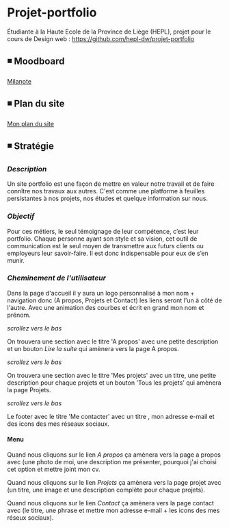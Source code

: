 # Projet-portfolio
Étudiante à la Haute Ecole de la Province de Liège (HEPL), projet pour le cours de Design web : https://github.com/hepl-dw/projet-portfolio

## ◾ Moodboard

[Milanote](https://app.milanote.com/1Lcab21Fx6Ax9I?p=lWrRa5vSQsd)


## ◾ Plan du site 

[Mon plan du site](https://github.com/Yarici-Ayse/projet-portfolio/blob/main/Plan%20du%20site.md)

## ◾ Stratégie

### _Description_

Un site portfolio est une façon de mettre en valeur notre travail et de faire connître nos travaux aux autres. C'est comme une platforme à feuilles persistantes à nos projets, nos études et quelque information sur nous.

### _Objectif_

Pour ces métiers, le seul témoignage de leur compétence, c’est leur portfolio. Chaque personne ayant son style et sa vision, cet outil de communication est le seul moyen de transmettre aux futurs clients ou employeurs leur savoir-faire. Il est donc indispensable pour eux de s’en munir.

### _Cheminement de l'utilisateur_

Dans la page d'accueil il y aura un logo personnalisé à mon nom + navigation donc (A propos, Projets et Contact) les liens seront l'un à côté de l'autre.
Avec une animation des courbes et écrit en grand mon nom et prénom.

_scrollez vers le bas_ 

  On trouvera une section avec le titre 'A propos' avec une petite description et un bouton _Lire la suite_ qui amènera vers la page A propos.

_scrollez vers le bas_

  On trouvera une section avec le titre 'Mes projets' avec un titre, une petite description pour chaque projets et un bouton 'Tous les projets' qui amènera la page Projets.

_scrollez vers le bas_

  Le footer avec le titre 'Me contacter' avec un titre , mon adresse e-mail et des icons des mes réseaux sociaux.
  
#### Menu

Quand nous cliquons sur le lien _A propos_ ça amènera vers la page a propos avec (une photo de moi, une description me présenter, pourquoi j'ai choisi cet option et mettre joint mon cv.

Quand nous cliquons sur le lien _Projets_ ça amènera vers la page projet avec (un titre, une image et une description complète pour chaque projets).

Quand nous cliquons sur le lien _Contact_ ça amènera vers la page contact avec (le titre, une phrase et mettre mon adresse e-mail + les icons des mes réseux sociaux).
